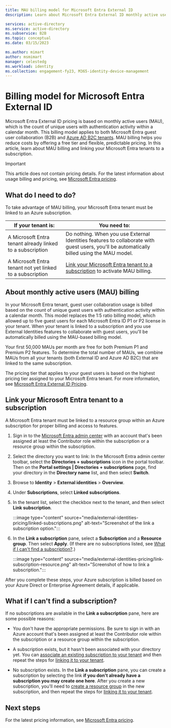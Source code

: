 ```yaml
---
title: MAU billing model for Microsoft Entra External ID
description: Learn about Microsoft Entra External ID monthly active users (MAU) billing model for guest user collaboration (B2B) in Microsoft Entra External ID. Learn how to link your Microsoft Entra tenant to an Azure subscription.

services: active-directory
ms.service: active-directory
ms.subservice: B2B
ms.topic: conceptual
ms.date: 03/15/2023

ms.author: mimart
author: msmimart
manager: celestedg
ms.workload: identity
ms.collection: engagement-fy23, M365-identity-device-management
---
```


# Billing model for Microsoft Entra External ID

Microsoft Entra External ID pricing is based on monthly active users (MAU), which is the count of unique users with authentication activity within a calendar month. This billing model applies to both Microsoft Entra guest user collaboration (B2B) and [Azure AD B2C tenants](/azure/active-directory-b2c/billing). MAU billing helps you reduce costs by offering a free tier and flexible, predictable pricing. In this article, learn about MAU billing and linking your Microsoft Entra tenants to a subscription.

> [!IMPORTANT]
> This article does not contain pricing details. For the latest information about usage billing and pricing, see [Microsoft Entra pricing](https://www.microsoft.com/security/business/identity-access-management/azure-ad-pricing).

## What do I need to do?

To take advantage of MAU billing, your Microsoft Entra tenant must be linked to an Azure subscription.

|If your tenant is:  |You need to:  |
|---------|---------|
| A Microsoft Entra tenant already linked to a subscription     | Do nothing. When you use External Identities features to collaborate with guest users, you'll be automatically billed using the MAU model.        |
| A Microsoft Entra tenant not yet linked to a subscription     | [Link your Microsoft Entra tenant to a subscription](#link-your-azure-ad-tenant-to-a-subscription) to activate MAU billing.        |

## About monthly active users (MAU) billing

In your Microsoft Entra tenant, guest user collaboration usage is billed based on the count of unique guest users with authentication activity within a calendar month. This model replaces the 1:5 ratio billing model, which allowed up to five guest users for each Microsoft Entra ID P1 or P2 license in your tenant. When your tenant is linked to a subscription and you use External Identities features to collaborate with guest users, you'll be automatically billed using the MAU-based billing model.

Your first 50,000 MAUs per month are free for both Premium P1 and Premium P2 features. To determine the total number of MAUs, we combine MAUs from all your tenants (both External ID and Azure AD B2C) that are linked to the same subscription.

The pricing tier that applies to your guest users is based on the highest pricing tier assigned to your Microsoft Entra tenant. For more information, see [Microsoft Entra External ID Pricing](https://azure.microsoft.com/pricing/details/active-directory/external-identities/).

<a name='link-your-azure-ad-tenant-to-a-subscription'></a>

## Link your Microsoft Entra tenant to a subscription

A Microsoft Entra tenant must be linked to a resource group within an Azure subscription for proper billing and access to features.

1. Sign in to the [Microsoft Entra admin center](https://entra.microsoft.com/) with an account that's been assigned at least the Contributor role within the subscription or a resource group within the subscription.

2. Select the directory you want to link: In the Microsoft Entra admin center toolbar, select the **Directories + subscriptions** icon in the portal toolbar. Then on the **Portal settings | Directories + subscriptions** page, find your directory in the **Directory name** list, and then select **Switch**.

3. Browse to **Identity** > **External identities** > **Overview**.

5. Under **Subscriptions**, select **Linked subscriptions**.

6. In the tenant list, select the checkbox next to the tenant, and then select **Link subscription**.

    :::image type="content" source="media/external-identities-pricing/linked-subscriptions.png" alt-text="Screenshot of the link a subscription option.":::

7. In the **Link a subscription** pane, select a **Subscription** and a **Resource group**. Then select **Apply**. (If there are no subscriptions listed, see [What if I can't find a subscription?](#what-if-i-cant-find-a-subscription).)

    :::image type="content" source="media/external-identities-pricing/link-subscription-resource.png" alt-text="Screenshot of how to link a subscription.":::

After you complete these steps, your Azure subscription is billed based on your Azure Direct or Enterprise Agreement details, if applicable.

## What if I can't find a subscription?

If no subscriptions are available in the **Link a subscription** pane, here are some possible reasons:

- You don't have the appropriate permissions. Be sure to sign in with an Azure account that's been assigned at least the Contributor role within the subscription or a resource group within the subscription.

- A subscription exists, but it hasn't been associated with your directory yet. You can [associate an existing subscription to your tenant](../fundamentals/how-subscriptions-associated-directory.md) and then repeat the steps for [linking it to your tenant](#link-your-azure-ad-tenant-to-a-subscription).

- No subscription exists. In the **Link a subscription** pane, you can create a subscription by selecting the link **if you don't already have a subscription you may create one here**. After you create a new subscription, you'll need to [create a resource group](/azure/azure-resource-manager/management/manage-resource-groups-portal) in the new subscription, and then repeat the steps for [linking it to your tenant](#link-your-azure-ad-tenant-to-a-subscription).

## Next steps

For the latest pricing information, see [Microsoft Entra pricing](https://www.microsoft.com/security/business/identity-access-management/azure-ad-pricing).
